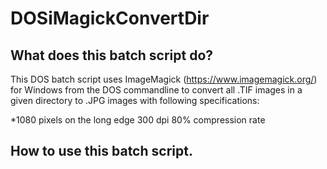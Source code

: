 # DOSiMagickConvertDir

## What does this batch script do?

This DOS batch script uses ImageMagick (https://www.imagemagick.org/) for Windows from the DOS commandline to convert all .TIF images in a given directory to .JPG images with following specifications:

*1080 pixels on the long edge
300 dpi
80% compression rate

## How to use this batch script.
